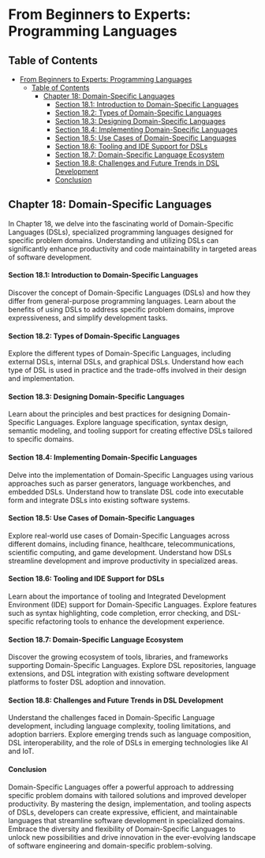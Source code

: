 # From Beginners to Experts: Programming Languages

## Table of Contents

- [From Beginners to Experts: Programming Languages](#from-beginners-to-experts-programming-languages)
  - [Table of Contents](#table-of-contents)
    - [Chapter 18: Domain-Specific Languages](#chapter-18-domain-specific-languages)
      - [Section 18.1: Introduction to Domain-Specific Languages](#section-181-introduction-to-domain-specific-languages)
      - [Section 18.2: Types of Domain-Specific Languages](#section-182-types-of-domain-specific-languages)
      - [Section 18.3: Designing Domain-Specific Languages](#section-183-designing-domain-specific-languages)
      - [Section 18.4: Implementing Domain-Specific Languages](#section-184-implementing-domain-specific-languages)
      - [Section 18.5: Use Cases of Domain-Specific Languages](#section-185-use-cases-of-domain-specific-languages)
      - [Section 18.6: Tooling and IDE Support for DSLs](#section-186-tooling-and-ide-support-for-dsls)
      - [Section 18.7: Domain-Specific Language Ecosystem](#section-187-domain-specific-language-ecosystem)
      - [Section 18.8: Challenges and Future Trends in DSL Development](#section-188-challenges-and-future-trends-in-dsl-development)
      - [Conclusion](#conclusion)

## Chapter 18: Domain-Specific Languages

In Chapter 18, we delve into the fascinating world of Domain-Specific Languages (DSLs), specialized programming languages designed for specific problem domains. Understanding and utilizing DSLs can significantly enhance productivity and code maintainability in targeted areas of software development.

#### Section 18.1: Introduction to Domain-Specific Languages

Discover the concept of Domain-Specific Languages (DSLs) and how they differ from general-purpose programming languages. Learn about the benefits of using DSLs to address specific problem domains, improve expressiveness, and simplify development tasks.

#### Section 18.2: Types of Domain-Specific Languages

Explore the different types of Domain-Specific Languages, including external DSLs, internal DSLs, and graphical DSLs. Understand how each type of DSL is used in practice and the trade-offs involved in their design and implementation.

#### Section 18.3: Designing Domain-Specific Languages

Learn about the principles and best practices for designing Domain-Specific Languages. Explore language specification, syntax design, semantic modeling, and tooling support for creating effective DSLs tailored to specific domains.

#### Section 18.4: Implementing Domain-Specific Languages

Delve into the implementation of Domain-Specific Languages using various approaches such as parser generators, language workbenches, and embedded DSLs. Understand how to translate DSL code into executable form and integrate DSLs into existing software systems.

#### Section 18.5: Use Cases of Domain-Specific Languages

Explore real-world use cases of Domain-Specific Languages across different domains, including finance, healthcare, telecommunications, scientific computing, and game development. Understand how DSLs streamline development and improve productivity in specialized areas.

#### Section 18.6: Tooling and IDE Support for DSLs

Learn about the importance of tooling and Integrated Development Environment (IDE) support for Domain-Specific Languages. Explore features such as syntax highlighting, code completion, error checking, and DSL-specific refactoring tools to enhance the development experience.

#### Section 18.7: Domain-Specific Language Ecosystem

Discover the growing ecosystem of tools, libraries, and frameworks supporting Domain-Specific Languages. Explore DSL repositories, language extensions, and DSL integration with existing software development platforms to foster DSL adoption and innovation.

#### Section 18.8: Challenges and Future Trends in DSL Development

Understand the challenges faced in Domain-Specific Language development, including language complexity, tooling limitations, and adoption barriers. Explore emerging trends such as language composition, DSL interoperability, and the role of DSLs in emerging technologies like AI and IoT.

#### Conclusion

Domain-Specific Languages offer a powerful approach to addressing specific problem domains with tailored solutions and improved developer productivity. By mastering the design, implementation, and tooling aspects of DSLs, developers can create expressive, efficient, and maintainable languages that streamline software development in specialized domains. Embrace the diversity and flexibility of Domain-Specific Languages to unlock new possibilities and drive innovation in the ever-evolving landscape of software engineering and domain-specific problem-solving.